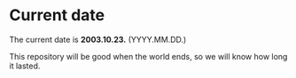 # Current date

The current date is **2003.10.23.** (YYYY.MM.DD.)

This repository will be good when the world ends, so we will know how long it lasted.